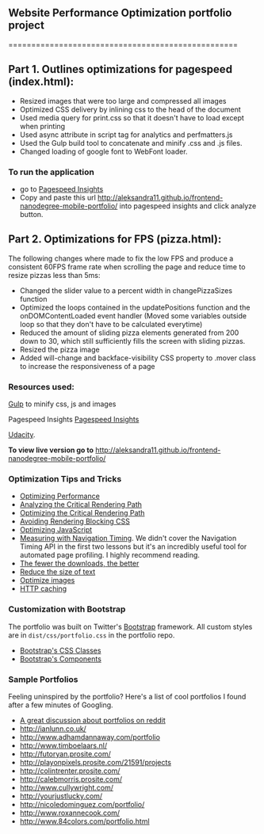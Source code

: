 ## Website Performance Optimization portfolio project
==================================================

Part 1. Outlines optimizations for pagespeed (index.html):
----------------------------------------------------

* Resized images that were too large and compressed all images
* Optimized CSS delivery by inlining css to the head of the document
* Used media query for print.css so that it doesn't have to load except when printing
* Used async attribute in script tag for analytics and perfmatters.js
* Used the Gulp build tool to concatenate and minify .css and .js files.
* Changed loading of google font to WebFont loader.

### To run the application 
+ go to [Pagespeed Insights](https://developers.google.com/speed/pagespeed/insights/)
+ Copy and paste this url http://aleksandra11.github.io/frontend-nanodegree-mobile-portfolio/ into pagespeed insights and click analyze button.

Part 2. Optimizations for FPS (pizza.html):
----------------------------------------------------------------------------------------------------------
The following changes where made to fix the low FPS and produce a consistent 60FPS frame rate when scrolling the page and reduce time to resize pizzas less than 5ms:

+ Changed the slider value to a percent width in changePizzaSizes function
+ Optimized the loops contained in the updatePositions function and the onDOMContentLoaded event handler (Moved some variables outside loop so that they don't have to be calculated everytime)
+ Reduced the amount of sliding pizza elements generated from 200 down to 30, which still sufficiently fills the screen with sliding pizzas.
+ Resized the pizza image
+ Added will-change and backface-visibility CSS property to .mover class to increase the responsiveness of a page


### Resources used:

[Gulp](https://www.npmjs.com/package/gulp) to minify css, js and images

Pagespeed Insights [Pagespeed Insights](https://developers.google.com/speed/pagespeed/insights/)

[Udacity](https://www.udacity.com/course/ud884).

**To view live version go to** http://aleksandra11.github.io/frontend-nanodegree-mobile-portfolio/



### Optimization Tips and Tricks
* [Optimizing Performance](https://developers.google.com/web/fundamentals/performance/ "web performance")
* [Analyzing the Critical Rendering Path](https://developers.google.com/web/fundamentals/performance/critical-rendering-path/analyzing-crp.html "analyzing crp")
* [Optimizing the Critical Rendering Path](https://developers.google.com/web/fundamentals/performance/critical-rendering-path/optimizing-critical-rendering-path.html "optimize the crp!")
* [Avoiding Rendering Blocking CSS](https://developers.google.com/web/fundamentals/performance/critical-rendering-path/render-blocking-css.html "render blocking css")
* [Optimizing JavaScript](https://developers.google.com/web/fundamentals/performance/critical-rendering-path/adding-interactivity-with-javascript.html "javascript")
* [Measuring with Navigation Timing](https://developers.google.com/web/fundamentals/performance/critical-rendering-path/measure-crp.html "nav timing api"). We didn't cover the Navigation Timing API in the first two lessons but it's an incredibly useful tool for automated page profiling. I highly recommend reading.
* <a href="https://developers.google.com/web/fundamentals/performance/optimizing-content-efficiency/eliminate-downloads.html">The fewer the downloads, the better</a>
* <a href="https://developers.google.com/web/fundamentals/performance/optimizing-content-efficiency/optimize-encoding-and-transfer.html">Reduce the size of text</a>
* <a href="https://developers.google.com/web/fundamentals/performance/optimizing-content-efficiency/image-optimization.html">Optimize images</a>
* <a href="https://developers.google.com/web/fundamentals/performance/optimizing-content-efficiency/http-caching.html">HTTP caching</a>

### Customization with Bootstrap
The portfolio was built on Twitter's <a href="http://getbootstrap.com/">Bootstrap</a> framework. All custom styles are in `dist/css/portfolio.css` in the portfolio repo.

* <a href="http://getbootstrap.com/css/">Bootstrap's CSS Classes</a>
* <a href="http://getbootstrap.com/components/">Bootstrap's Components</a>

### Sample Portfolios

Feeling uninspired by the portfolio? Here's a list of cool portfolios I found after a few minutes of Googling.

* <a href="http://www.reddit.com/r/webdev/comments/280qkr/would_anybody_like_to_post_their_portfolio_site/">A great discussion about portfolios on reddit</a>
* <a href="http://ianlunn.co.uk/">http://ianlunn.co.uk/</a>
* <a href="http://www.adhamdannaway.com/portfolio">http://www.adhamdannaway.com/portfolio</a>
* <a href="http://www.timboelaars.nl/">http://www.timboelaars.nl/</a>
* <a href="http://futoryan.prosite.com/">http://futoryan.prosite.com/</a>
* <a href="http://playonpixels.prosite.com/21591/projects">http://playonpixels.prosite.com/21591/projects</a>
* <a href="http://colintrenter.prosite.com/">http://colintrenter.prosite.com/</a>
* <a href="http://calebmorris.prosite.com/">http://calebmorris.prosite.com/</a>
* <a href="http://www.cullywright.com/">http://www.cullywright.com/</a>
* <a href="http://yourjustlucky.com/">http://yourjustlucky.com/</a>
* <a href="http://nicoledominguez.com/portfolio/">http://nicoledominguez.com/portfolio/</a>
* <a href="http://www.roxannecook.com/">http://www.roxannecook.com/</a>
* <a href="http://www.84colors.com/portfolio.html">http://www.84colors.com/portfolio.html</a>
